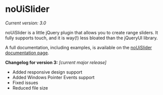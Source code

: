 # noUiSlider
_Current version: 3.0_

noUiSlider is a little jQuery plugin that allows you to create range sliders.
It fully supports touch, and it is way(!) less bloated than the jQueryUI library.

A full documentation, including examples, is available on the [noUiSlider documentation page](http://refreshless.com/nouislider/).

**Changelog for version 3:**
_[current major release]_

* Added responsive design support
* Added Windows Pointer Events support
* Fixed issues
* Reduced file size